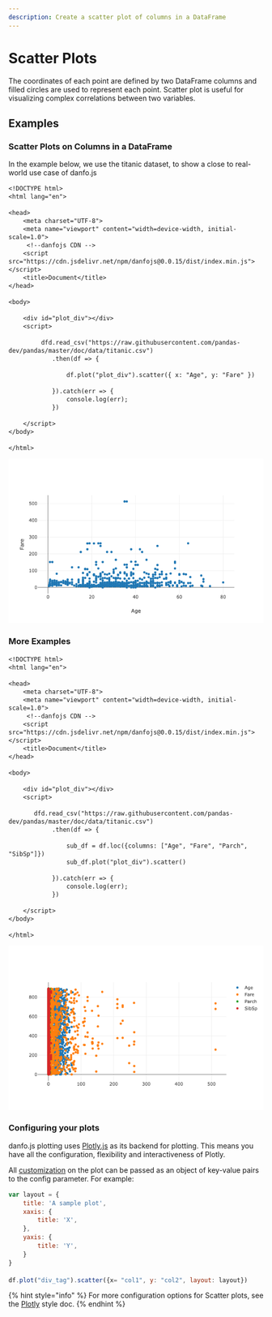 ```yaml
---
description: Create a scatter plot of columns in a DataFrame
---
```


# Scatter Plots

The coordinates of each point are defined by two DataFrame columns and filled circles are used to represent each point. Scatter plot is useful for visualizing complex correlations between two variables. 

## Examples

### Scatter Plots on Columns in a DataFrame

In the example below, we use the titanic dataset, to show a close to real-world use case of danfo.js

```markup
<!DOCTYPE html>
<html lang="en">

<head>
    <meta charset="UTF-8">
    <meta name="viewport" content="width=device-width, initial-scale=1.0">
     <!--danfojs CDN -->
    <script src="https://cdn.jsdelivr.net/npm/danfojs@0.0.15/dist/index.min.js"></script>
    <title>Document</title>
</head>

<body>

    <div id="plot_div"></div>
    <script>

         dfd.read_csv("https://raw.githubusercontent.com/pandas-dev/pandas/master/doc/data/titanic.csv")
            .then(df => {
            
                df.plot("plot_div").scatter({ x: "Age", y: "Fare" })

            }).catch(err => {
                console.log(err);
            })

    </script>
</body>

</html>

```

![](../../.gitbook/assets/newplot-18-.png)

### More Examples

```markup
<!DOCTYPE html>
<html lang="en">

<head>
    <meta charset="UTF-8">
    <meta name="viewport" content="width=device-width, initial-scale=1.0">
     <!--danfojs CDN -->
    <script src="https://cdn.jsdelivr.net/npm/danfojs@0.0.15/dist/index.min.js"></script>
    <title>Document</title>
</head>

<body>

    <div id="plot_div"></div>
    <script>

       dfd.read_csv("https://raw.githubusercontent.com/pandas-dev/pandas/master/doc/data/titanic.csv")
            .then(df => {
            
                sub_df = df.loc({columns: ["Age", "Fare", "Parch", "SibSp"]})
                sub_df.plot("plot_div").scatter()

            }).catch(err => {
                console.log(err);
            })

    </script>
</body>

</html>

```

![](../../.gitbook/assets/newplot-19-.png)

### Configuring your plots

danfo.js plotting uses [Plotly.js](https://plotly.com/javascript) as its backend for plotting. This means you have all the configuration, flexibility and interactiveness of Plotly. 

All [customization](https://plotly.com/javascript/line-charts/) on the plot can be passed as an object of key-value pairs to the config parameter. For example:

```javascript
var layout = {
    title: 'A sample plot',
    xaxis: {
        title: 'X',
    },
    yaxis: {
        title: 'Y',
    }
}

df.plot("div_tag").scatter({x= "col1", y: "col2", layout: layout})
```

{% hint style="info" %}
For more configuration options for Scatter plots, see the [Plotly](https://plotly.com/javascript/line-and-scatter/) style doc.
{% endhint %}

